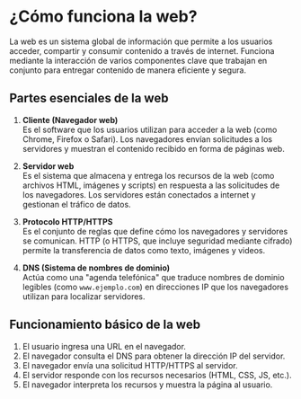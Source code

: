 # ¿Cómo funciona la web?

La web es un sistema global de información que permite a los usuarios acceder, compartir y consumir contenido a través de internet. Funciona mediante la interacción de varios componentes clave que trabajan en conjunto para entregar contenido de manera eficiente y segura.

## Partes esenciales de la web

1. **Cliente (Navegador web)**  
   Es el software que los usuarios utilizan para acceder a la web (como Chrome, Firefox o Safari). Los navegadores envían solicitudes a los servidores y muestran el contenido recibido en forma de páginas web.

2. **Servidor web**  
   Es el sistema que almacena y entrega los recursos de la web (como archivos HTML, imágenes y scripts) en respuesta a las solicitudes de los navegadores. Los servidores están conectados a internet y gestionan el tráfico de datos.

3. **Protocolo HTTP/HTTPS**  
   Es el conjunto de reglas que define cómo los navegadores y servidores se comunican. HTTP (o HTTPS, que incluye seguridad mediante cifrado) permite la transferencia de datos como texto, imágenes y videos.

4. **DNS (Sistema de nombres de dominio)**  
   Actúa como una "agenda telefónica" que traduce nombres de dominio legibles (como `www.ejemplo.com`) en direcciones IP que los navegadores utilizan para localizar servidores.

## Funcionamiento básico de la web

1. El usuario ingresa una URL en el navegador.  
2. El navegador consulta el DNS para obtener la dirección IP del servidor.  
3. El navegador envía una solicitud HTTP/HTTPS al servidor.  
4. El servidor responde con los recursos necesarios (HTML, CSS, JS, etc.).  
5. El navegador interpreta los recursos y muestra la página al usuario.
